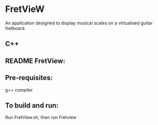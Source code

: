 # FretVieW
An application designed to display musical scales on a virtualised guitar fretboard.

C++
---

README FretView:
----------------

Pre-requisites:
--------------
g++ compiler

To build and run:
-----------------
Run FretView.sh, then run Fretview
